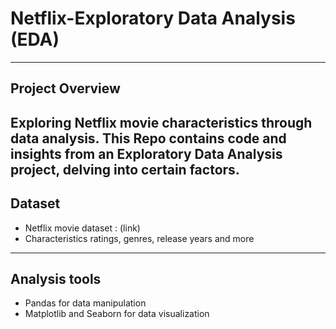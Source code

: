 # Netflix-Exploratory Data Analysis (EDA)
-----------------------------------------------------------------------------------------------------------------------------------------------------------------------
## Project Overview

  Exploring Netflix movie characteristics through data analysis. This Repo contains code and insights from an Exploratory Data Analysis project, delving into certain 
  factors.
-------------------------
## Dataset

* Netflix movie dataset : (link)
* Characteristics ratings, genres, release years and more
-------------------------
## Analysis tools

* Pandas for data manipulation
* Matplotlib and Seaborn for data visualization

